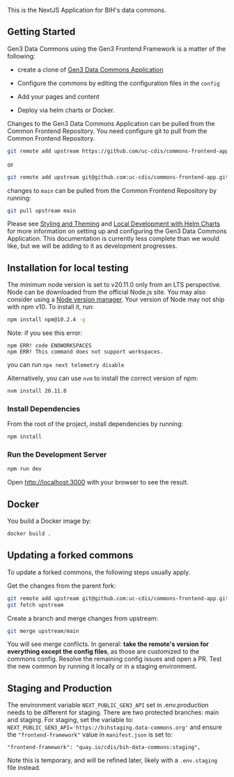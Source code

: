 

This is the NextJS Application for BIH's data commons.


## Getting Started
Gen3 Data Commons using the Gen3 Frontend Framework is a matter of the following:

* create a clone of [Gen3 Data Commons Application](https://github.com/uc-cdis/commons-frontend-app/)  

* Configure the commons by editing the configuration files in the ```config```

* Add your pages and content

* Deploy via helm charts or Docker.

Changes to the Gen3 Data Commons Application can be pulled from the Common Frontend Repository. You need configure git to pull from the Common Frontend Repository.
```bash
git remote add upstream https://github.com/uc-cdis/commons-frontend-app.git
```
or
```bash
git remote add upstream git@github.com:uc-cdis/commons-frontend-app.git
```

changes to ```main``` can be pulled from the Common Frontend Repository by running:
```bash
git pull upstream main
```

Please see [Styling and Theming](https://github.com/uc-cdis/gen3-frontend-framework/blob/develop/docs/Local%20Development/Styling%20and%20Theming.md) and [Local Development with Helm Charts](https://github.com/uc-cdis/gen3-frontend-framework/blob/develop/docs/Local%20Development/Using%20Helm%20Charts/Local%20Development%20with%20Helm%20Charts.md)
for more information on setting up and configuring the Gen3 Data Commons Application.
This documentation is currently less complete than we would like, but we will be adding to it as development progresses.

## Installation for local testing

The minimum node version is set to v20.11.0 only from an LTS perspective.
Node can be downloaded from the official Node.js site. You may also consider using a [Node version manager](https://docs.npmjs.com/cli/v7/configuring-npm/install#using-a-node-version-manager-to-install-nodejs-and-npm).
Your version of Node may not ship with npm v10. To install it, run:

```bash
npm install npm@10.2.4 -g
```

Note: if you see this error:
```
npm ERR! code ENOWORKSPACES
npm ERR! This command does not support workspaces.
```
you can run ```npx next telemetry disable```

Alternatively, you can use `nvm` to install the correct version of npm:
```bash
nvm install 20.11.0
```

### Install Dependencies

From the root of the project, install dependencies by running:

```bash
npm install
```

### Run the Development Server

```bash
npm run dev
```

Open [http://localhost:3000](http://localhost:3000) with your browser to see the result.


## Docker

You build a Docker image by:

```bash
docker build .
```
## Updating a forked commons

To update a forked commons, the following steps usually apply.

Get the changes from the parent fork:
```bash
git remote add upstream git@github.com:uc-cdis/commons-frontend-app.git
git fetch upstream
```
Create a branch and merge changes from upstream:
```bash
git merge upstream/main
```
You will see merge conflicts. In general: **take the remote's version for everything except the config files**, as those are customized to the commons config. Resolve the remaining config issues and open a PR.
Test the new common by running it locally or in a staging environment.


## Staging and Production
The environment variable ```NEXT_PUBLIC_GEN3_API``` set in .env.production needs to be different for staging. There are two protected branches: main and staging. For staging, set the variable to:
```NEXT_PUBLIC_GEN3_API='https://bihstaging.data-commons.org'```
and ensure the ```"frontend-framework"``` value in ```manifest.json``` is set to:
```
"frontend-framework": "quay.io/cdis/bih-data-commons:staging",
```

Note this is temporary, and will be refined later, likely with a ```.env.staging``` file instead.
